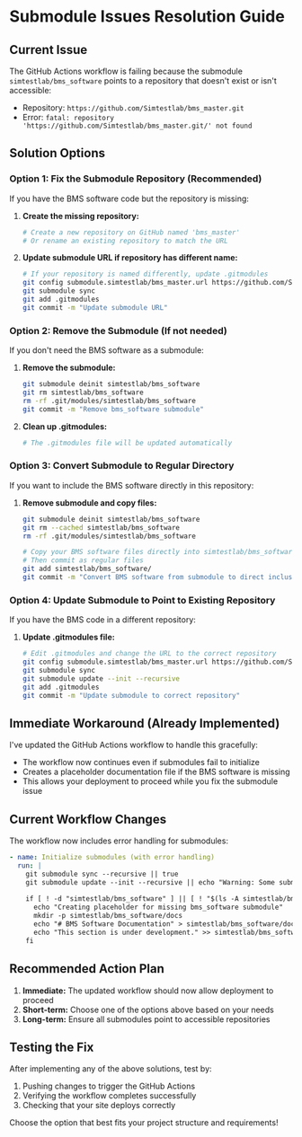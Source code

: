 # Submodule Issues Resolution Guide

## Current Issue
The GitHub Actions workflow is failing because the submodule `simtestlab/bms_software` points to a repository that doesn't exist or isn't accessible:
- Repository: `https://github.com/Simtestlab/bms_master.git`
- Error: `fatal: repository 'https://github.com/Simtestlab/bms_master.git/' not found`

## Solution Options

### Option 1: Fix the Submodule Repository (Recommended)

If you have the BMS software code but the repository is missing:

1. **Create the missing repository:**
   ```bash
   # Create a new repository on GitHub named 'bms_master'
   # Or rename an existing repository to match the URL
   ```

2. **Update submodule URL if repository has different name:**
   ```bash
   # If your repository is named differently, update .gitmodules
   git config submodule.simtestlab/bms_master.url https://github.com/Simtestlab/correct-repo-name.git
   git submodule sync
   git add .gitmodules
   git commit -m "Update submodule URL"
   ```

### Option 2: Remove the Submodule (If not needed)

If you don't need the BMS software as a submodule:

1. **Remove the submodule:**
   ```bash
   git submodule deinit simtestlab/bms_software
   git rm simtestlab/bms_software
   rm -rf .git/modules/simtestlab/bms_software
   git commit -m "Remove bms_software submodule"
   ```

2. **Clean up .gitmodules:**
   ```bash
   # The .gitmodules file will be updated automatically
   ```

### Option 3: Convert Submodule to Regular Directory

If you want to include the BMS software directly in this repository:

1. **Remove submodule and copy files:**
   ```bash
   git submodule deinit simtestlab/bms_software
   git rm --cached simtestlab/bms_software
   rm -rf .git/modules/simtestlab/bms_software
   
   # Copy your BMS software files directly into simtestlab/bms_software/
   # Then commit as regular files
   git add simtestlab/bms_software/
   git commit -m "Convert BMS software from submodule to direct inclusion"
   ```

### Option 4: Update Submodule to Point to Existing Repository

If you have the BMS code in a different repository:

1. **Update .gitmodules file:**
   ```bash
   # Edit .gitmodules and change the URL to the correct repository
   git config submodule.simtestlab/bms_master.url https://github.com/Simtestlab/actual-repo-name.git
   git submodule sync
   git submodule update --init --recursive
   git add .gitmodules
   git commit -m "Update submodule to correct repository"
   ```

## Immediate Workaround (Already Implemented)

I've updated the GitHub Actions workflow to handle this gracefully:
- The workflow now continues even if submodules fail to initialize
- Creates a placeholder documentation file if the BMS software is missing
- This allows your deployment to proceed while you fix the submodule issue

## Current Workflow Changes

The workflow now includes error handling for submodules:

```yaml
- name: Initialize submodules (with error handling)
  run: |
    git submodule sync --recursive || true
    git submodule update --init --recursive || echo "Warning: Some submodules failed to initialize"
    
    if [ ! -d "simtestlab/bms_software" ] || [ ! "$(ls -A simtestlab/bms_software 2>/dev/null)" ]; then
      echo "Creating placeholder for missing bms_software submodule"
      mkdir -p simtestlab/bms_software/docs
      echo "# BMS Software Documentation" > simtestlab/bms_software/docs/index.md
      echo "This section is under development." >> simtestlab/bms_software/docs/index.md
    fi
```

## Recommended Action Plan

1. **Immediate:** The updated workflow should now allow deployment to proceed
2. **Short-term:** Choose one of the options above based on your needs
3. **Long-term:** Ensure all submodules point to accessible repositories

## Testing the Fix

After implementing any of the above solutions, test by:

1. Pushing changes to trigger the GitHub Actions
2. Verifying the workflow completes successfully
3. Checking that your site deploys correctly

Choose the option that best fits your project structure and requirements!